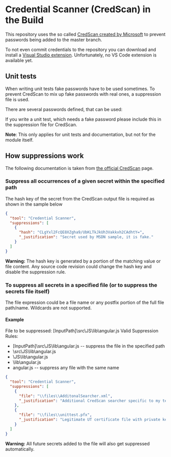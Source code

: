 # Credential Scanner (CredScan) in the Build

This repository uses the so called [CredScan created by Microsoft](https://secdevtools.azurewebsites.net/helpcredscan.html#collapseOne) to prevent passwords being added to the master branch.

To not even commit credentials to the repository you can download and install a [Visual Studio extension](https://marketplace.visualstudio.com/items?itemName=VSIDEDevOpsMSFT.ContinuousDeliveryToolsforVisualStudio&ssr=false#overview). Unfortunately, no VS Code extension is available yet.

## Unit tests

When writing unit tests fake passwords have to be used sometimes.
To prevent CredScan to mix up fake passwords with real ones, a suppression file is used.

There are several passwords defined, that can be used:

If you write a unit test, which needs a fake password please include this in the suppression file for CredScan.

**Note**: This only applies for unit tests and documentation, but not for the module itself.

## How suppressions work

The following documentation is taken from [the official CredScan](https://secdevtools.azurewebsites.net/helpcredscan.html) page.

### Suppress all occurrences of a given secret within the specified path

The hash key of the secret from the CredScan output file is required as shown in the sample below

```json
{
  "tool": "Credential Scanner",
  "suppressions": [
    {
      "hash": "CLgYxl2FcQE8XZgha9/UbKLTkJkUh3Vakkxh2CAdhtY=",
      "_justification": "Secret used by MSDN sample, it is fake."
    }
  ]
}
```

**Warning:** The hash key is generated by a portion of the matching value or file content. Any source code revision could change the hash key and disable the suppression rule.

### To suppress all secrets in a specified file (or to suppress the secrets file itself)

The file expression could be a file name or any postfix portion of the full file path/name. Wildcards are not supported.

#### Example

File to be suppressed: [InputPath]\src\JS\lib\angular.js
Valid Suppression Rules:

- [InputPath]\src\JS\lib\angular.js -- suppress the file in the specified path
- \src\JS\lib\angular.js
- \JS\lib\angular.js
- \lib\angular.js
- angular.js -- suppress any file with the same name

```json
{
  "tool": "Credential Scanner",
  "suppressions": [
    {
      "file": "\\files\\AdditonalSearcher.xml",
      "_justification": "Additional CredScan searcher specific to my team"
    },
    {
      "file": "\\files\\unittest.pfx",
      "_justification": "Legitimate UT certificate file with private key"
    }
  ]
}
```

**Warning:** All future secrets added to the file will also get suppressed automatically.
